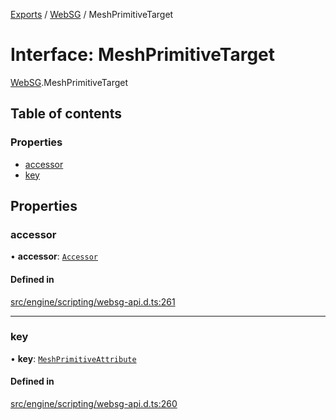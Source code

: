 [Exports](../modules.md) / [WebSG](../modules/websg) / MeshPrimitiveTarget

# Interface: MeshPrimitiveTarget

[WebSG](../modules/WebSG.md).MeshPrimitiveTarget

## Table of contents

### Properties

- [accessor](WebSG.MeshPrimitiveTarget.md#accessor)
- [key](WebSG.MeshPrimitiveTarget.md#key)

## Properties

### accessor

• **accessor**: [`Accessor`](../classes/WebSG.Accessor.md)

#### Defined in

[src/engine/scripting/websg-api.d.ts:261](https://github.com/matrix-org/thirdroom/blob/1005fb3d/src/engine/scripting/websg-api.d.ts#L261)

---

### key

• **key**: [`MeshPrimitiveAttribute`](../enums/WebSG.MeshPrimitiveAttribute.md)

#### Defined in

[src/engine/scripting/websg-api.d.ts:260](https://github.com/matrix-org/thirdroom/blob/1005fb3d/src/engine/scripting/websg-api.d.ts#L260)
